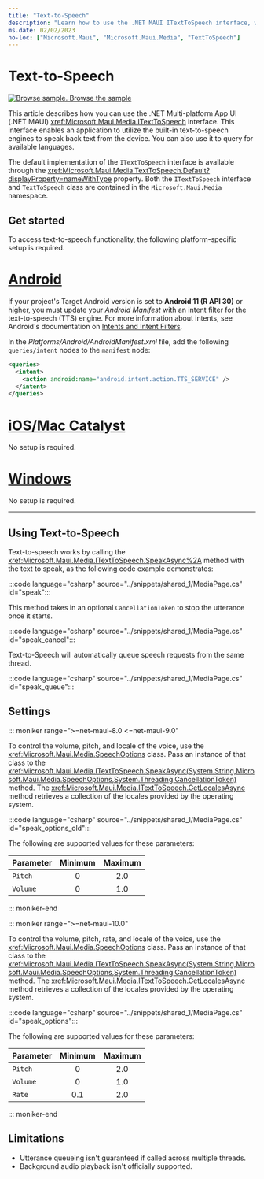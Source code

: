 ```yaml
---
title: "Text-to-Speech"
description: "Learn how to use the .NET MAUI ITextToSpeech interface, which enables an application utilize the built-in text-to-speech engines to speak back text from the device."
ms.date: 02/02/2023
no-loc: ["Microsoft.Maui", "Microsoft.Maui.Media", "TextToSpeech"]
---
```


# Text-to-Speech

[![Browse sample.](~/media/code-sample.png) Browse the sample](/samples/dotnet/maui-samples/platformintegration-essentials)

This article describes how you can use the .NET Multi-platform App UI (.NET MAUI) <xref:Microsoft.Maui.Media.ITextToSpeech> interface. This interface enables an application to utilize the built-in text-to-speech engines to speak back text from the device. You can also use it to query for available languages.

The default implementation of the `ITextToSpeech` interface is available through the <xref:Microsoft.Maui.Media.TextToSpeech.Default?displayProperty=nameWithType> property. Both the `ITextToSpeech` interface and `TextToSpeech` class are contained in the `Microsoft.Maui.Media` namespace.

## Get started

To access text-to-speech functionality, the following platform-specific setup is required.

# [Android](#tab/android)

If your project's Target Android version is set to **Android 11 (R API 30)** or higher, you must update your _Android Manifest_ with an intent filter for the text-to-speech (TTS) engine. For more information about intents, see Android's documentation on [Intents and Intent Filters](https://developer.android.com/guide/components/intents-filters).

In the _Platforms/Android/AndroidManifest.xml_ file, add the following `queries/intent` nodes to the `manifest` node:

```xml
<queries>
  <intent>
    <action android:name="android.intent.action.TTS_SERVICE" />
  </intent>
</queries>
```

# [iOS/Mac Catalyst](#tab/macios)

No setup is required.

# [Windows](#tab/windows)

No setup is required.

-----

## Using Text-to-Speech

Text-to-speech works by calling the <xref:Microsoft.Maui.Media.ITextToSpeech.SpeakAsync%2A> method with the text to speak, as the following code example demonstrates:

:::code language="csharp" source="../snippets/shared_1/MediaPage.cs" id="speak":::

This method takes in an optional `CancellationToken` to stop the utterance once it starts.

:::code language="csharp" source="../snippets/shared_1/MediaPage.cs" id="speak_cancel":::

Text-to-Speech will automatically queue speech requests from the same thread.

:::code language="csharp" source="../snippets/shared_1/MediaPage.cs" id="speak_queue":::

## Settings

::: moniker range=">=net-maui-8.0 <=net-maui-9.0"

To control the volume, pitch, and locale of the voice, use the <xref:Microsoft.Maui.Media.SpeechOptions> class. Pass an instance of that class to the <xref:Microsoft.Maui.Media.ITextToSpeech.SpeakAsync(System.String,Microsoft.Maui.Media.SpeechOptions,System.Threading.CancellationToken)> method. The <xref:Microsoft.Maui.Media.ITextToSpeech.GetLocalesAsync> method retrieves a collection of the locales provided by the operating system.

:::code language="csharp" source="../snippets/shared_1/MediaPage.cs" id="speak_options_old":::

The following are supported values for these parameters:

| Parameter | Minimum | Maximum |
|-----------|:-------:|:-------:|
| `Pitch`   | 0       | 2.0     |
| `Volume`  | 0       | 1.0     |

::: moniker-end

::: moniker range=">=net-maui-10.0"

To control the volume, pitch, rate, and locale of the voice, use the <xref:Microsoft.Maui.Media.SpeechOptions> class. Pass an instance of that class to the <xref:Microsoft.Maui.Media.ITextToSpeech.SpeakAsync(System.String,Microsoft.Maui.Media.SpeechOptions,System.Threading.CancellationToken)> method. The <xref:Microsoft.Maui.Media.ITextToSpeech.GetLocalesAsync> method retrieves a collection of the locales provided by the operating system.

:::code language="csharp" source="../snippets/shared_1/MediaPage.cs" id="speak_options":::

The following are supported values for these parameters:

| Parameter | Minimum | Maximum |
|-----------|:-------:|:-------:|
| `Pitch`   | 0       | 2.0     |
| `Volume`  | 0       | 1.0     |
| `Rate`    | 0.1     | 2.0     |

::: moniker-end

## Limitations

- Utterance queueing isn't guaranteed if called across multiple threads.
- Background audio playback isn't officially supported.
